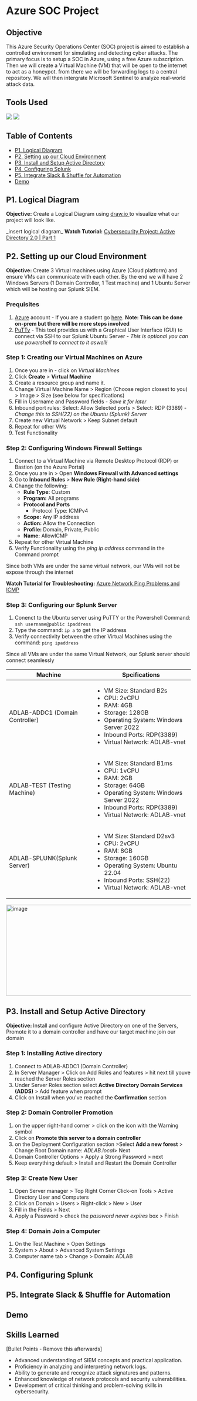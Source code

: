 # Azure SOC Project

## Objective
This Azure Security Operations Center (SOC) project is aimed to establish a controlled environment for simulating and detecting cyber attacks. The primary focus is to setup a SOC in Azure, using a free Azure subscription. Then we will create a Virtual Machine (VM) that will be open to the internet to act as a honeypot. from there we will be forwarding logs to a central repository. We will then intergrate Microsoft Sentinel to analyze real-world attack data.



## Tools Used
<p>

  <img src="https://img.shields.io/badge/-Microsoft%20Sentinel-5C2D91?style=for-the-badge&logo=microsoft&logoColor=white"/>
  <img src="https://img.shields.io/badge/-Azure-0078D4?&style=for-the-badge&logo=Microsoft%20Azure&logoColor=white" />


</p>

## Table of Contents
- <a href="https://github.com/jonasm2-cs/Active-Directory-Project/blob/main/README.md#p1-logical-diagram">P1. Logical Diagram</a>
- <a href="https://github.com/jonasm2-cs/Active-Directory-Project/blob/main/README.md#p2-setting-up-our-cloud-environment">P2. Setting up our Cloud Environment</a>
- <a href="https://github.com/jonasm2-cs/Active-Directory-Project/blob/main/README.md#p3-install-and-setup-active-directory">P3. Install and Setup Active Directory</a>
- <a href="https://github.com/jonasm2-cs/Active-Directory-Project/blob/main/README.md#p4-configuring-splunk">P4. Configuring Splunk</a>
- <a href="https://github.com/jonasm2-cs/Active-Directory-Project/blob/main/README.md#p5-integrate-slack--shuffle-for-automation">P5. Integrate Slack & Shuffle for Automation</a>
- <a href="https://google.com">Demo</a>



## P1. Logical Diagram
<p><b>Objective:</b> Create a Logical Diagram using <a href ="https://app.diagrams.net/">draw.io </a> to visualize what our project will look like.</p>
_insert logical diagram_
<b>Watch Tutorial:</b> <a href="https://www.youtube.com/watch?v=1nX6_Nlly-4&ab_channel=MyDFIR"> Cybersecurity Project: Active Directory 2.0 | Part 1 </a>

## P2. Setting up our Cloud Environment
<p><b>Objective: </b> Create 3 Virtual machines using Azure (Cloud platform) and ensure VMs can communicate with each other. By the end we will have 2 Windows Servers (1 Domain Controller, 1 Test machine) and 1 Ubuntu Server which will be hosting our Splunk SIEM.</p>

### Prequisites
1. [Azure](https://azure.microsoft.com/en-ca/pricing/purchase-options/azure-account) account - If you are a student go [here](https://azure.microsoft.com/en-us/free/students). <strong>Note: This can be done on-prem but there will be more steps involved</strong>
2. [PuTTy](https://www.chiark.greenend.org.uk/~sgtatham/putty/latest.html) - This tool provides us with a Graphical User Interface (GUI) to connect via SSH to our Splunk Ubuntu Server - *This is optional you can use powershell to connect to it aswell!*


### Step 1: Creating our Virtual Machines on Azure
1. Once you are in - click on *Virtual Machines*
2. Click **Create** > **Virtual Machine**
3. Create a resource group and name it.
4. Change Virtual Machine Name > Region (Choose region closest to you) > Image > Size (see below for specifications)
5. Fill in Username and Password fields - *Save it for later*
6. Inbound port rules: Select: Allow Selected ports > Select: RDP (3389) - *Change this to SSH(22) on the Ubuntu (Splunk) Server*
7. Create new Virtual Network > Keep Subnet default
8. Repeat for other VMs
9. Test Functionality

### Step 2: Configuring Windows Firewall Settings
1. Connect to a Virtual Machine via Remote Desktop Protocol (RDP) or Bastion (on the Azure Portal)
2. Once you are in > Open **Windows Firewall with Advanced settings**
3. Go to **Inbound Rules** > **New Rule (Right-hand side)**
4. Change the following:
    - **Rule Type:** Custom
    - **Program:** All programs
    - **Protocol and Ports**
      - Protocol Type: ICMPv4
    - **Scope:** Any IP address
    - **Action:** Allow the Connection
    - **Profile:** Domain, Private, Public
    - **Name:** AllowICMP
6. Repeat for other Virtual Machine
7. Verify Functionality using the *ping ip address* command in the Command prompt

Since both VMs are under the same virtual network, our VMs will not be expose through the internet

<b>Watch Tutorial for Troubleshooting:</b> <a href="https://www.youtube.com/watch?v=nNvD9IcdXLA&ab_channel=Dataverax"> Azure Network Ping Problems and ICMP </a>

### Step 3: Configuring our Splunk Server
1. Conenct to the Ubuntu server using PuTTY or the Powershell Command: ```ssh username@public ipaddress```
2. Type the command: ```ip a``` to get the IP address
3. Verify connectivity between the other Virtual Machines using the command: ```ping ipaddress```

Since all VMs are under the same Virtual Network, our Splunk server should connect seamlessly

| Machine | Spcifications |
|-------------------|--------------------|
| ADLAB-ADDC1 (Domain Controller) | <ul><li>VM Size: Standard B2s</li><li>CPU: 2vCPU</li><li>RAM: 4GB</li><li>Storage: 128GB</li><li>Operating System: Windows Server 2022</li><li>Inbound Ports: RDP(3389)</li><li>Virtual Network: ADLAB-vnet</li></ul> |
| ADLAB-TEST (Testing Machine)   | <ul><li>VM Size: Standard B1ms</li><li>CPU: 1vCPU</li><li>RAM: 2GB</li><li>Storage: 64GB</li><li>Operating System: Windows Server 2022</li><li>Inbound Ports: RDP(3389)</li><li>Virtual Network: ADLAB-vnet</li></ul> |
| ADLAB-SPLUNK(Splunk Server)     | <ul><li>VM Size: Standard D2sv3</li><li>CPU: 2vCPU</li><li>RAM: 8GB</li><li>Storage: 160GB</li><li>Operating System: Ubuntu 22.04</li><li>Inbound Ports: SSH(22)</li><li>Virtual Network: ADLAB-vnet</li></ul> |
<img width="693" height="248" alt="image" src="https://github.com/user-attachments/assets/62d974f7-558b-4db3-a8a3-70e8efa15112" />



## P3. Install and Setup Active Directory
<p><b>Objective: </b> Install and configure Active Directory on one of the Servers, Promote it to a domain controller and have our target machine join our domain </p>

### Step 1: Installing Active directory
1. Connect to ADLAB-ADDC1 (Domain Controller)
2. In Server Manager > Click on Add Roles and features > hit next till youve reached the Server Roles section
3. Under Server Roles section select **Active Directory Domain Services (ADDS)** > Add feature when prompt
4. Click on Install when you've reached the **Confirmation** section

### Step 2: Domain Controller Promotion
1. on the upper right-hand corner > click on  the icon with the Warning symbol
2. Click on **Promote this server to a domain controller**
3. on the Deployment Configuration section >Select **Add a new forest** > Change Root Domain name: *ADLAB.local*> Next
4. Domain Controller Options > Apply a Strong Password > next
5. Keep everything default > Install and Restart the Domain Controller

### Step 3: Create New User
1. Open Server manager > Top Right Corner Click-on Tools > Active Directory User and Computers
2. Click on Domain > Users > Right-click > New > User
3. Fill in the Fields > Next
4. Apply a Password > check the *password never expires* box > Finish

### Step 4: Domain Join a Computer
1. On the Test Machine > Open Settings
2. System > About > Advanced System Settings
3. Computer name tab > Change > Domain: ADLAB

## P4. Configuring Splunk 
## P5. Integrate Slack & Shuffle for Automation

## Demo

## Skills Learned
[Bullet Points - Remove this afterwards]

- Advanced understanding of SIEM concepts and practical application.
- Proficiency in analyzing and interpreting network logs.
- Ability to generate and recognize attack signatures and patterns.
- Enhanced knowledge of network protocols and security vulnerabilities.
- Development of critical thinking and problem-solving skills in cybersecurity.
